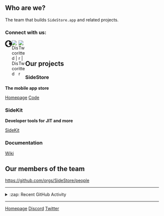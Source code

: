 <!-- 
Docs: How to use GitHub README and actions to auto-generate embedded content.
https://github.com/anuraghazra/github-readme-stats
https://www.youtube.com/watch?v=n6d4KHSKqGk
https://github.com/rahuldkjain/github-profile-readme-generator
 -->

## Who are we?

The team that builds `SideStore.app` and related projects.

### Connect with us:

<!--
[![Website](https://img.shields.io/website?label=sidestore.io&style=for-the-badge&url=https://sidestore.io)](https://sidestore.io)
[![Twitter Follow](https://img.shields.io/twitter/follow/sidestore_io?color=1DA1F2&logo=twitter&style=for-the-badge)](https://twitter.com/intent/follow?original_referer=https%3A%2F%2Fgithub.com%2Fsidestore&screen_name=sidestore)
[![GitHub Followers](https://img.shields.io/github/followers/sidestore?style=for-the-badge)]()
[![GitHub Sponsors](https://img.shields.io/github/sponsors/sidestore?style=for-the-badge
)]() 
-->

[<img align="left" alt="sidestore.io" width="22px" src="https://raw.githubusercontent.com/iconic/open-iconic/master/svg/globe.svg" />][website]
[<img align="left" alt="Discord | Discord" width="22px" src="https://cdn.jsdelivr.net/npm/simple-icons@v3/icons/discord.svg" />][discord]
[<img align="left" alt="Twitter | Twitter" width="22px" src="https://cdn.jsdelivr.net/npm/simple-icons@v3/icons/twitter.svg" />][twitter]

<br />
<br />

## Our projects

### SideStore

__The mobile app store__

[Homepage][website]
[Code][git.sidestore]

### SideKit

__Developer tools for JIT and more__

[SideKit][git.sidekit]

### Documentation

[Wiki][wiki]

## Our members of the team

https://github.com/orgs/SideStore/people

---

<details>
  <summary>:zap: Recent GitHub Activity</summary>

<!--START_SECTION:activity-->
1. 🗣 Commented on [#599](https://github.com/SideStore/SideStore/issues/599) in [SideStore/SideStore](https://github.com/SideStore/SideStore)
2. 🗣 Commented on [#115](https://github.com/SideStore/SideStore-Docs/issues/115) in [SideStore/SideStore-Docs](https://github.com/SideStore/SideStore-Docs)
3. 🗣 Commented on [#68](https://github.com/SideStore/sidestore.github.io/issues/68) in [SideStore/sidestore.github.io](https://github.com/SideStore/sidestore.github.io)
4. 💪 Opened PR [#68](https://github.com/SideStore/sidestore.github.io/pull/68) in [SideStore/sidestore.github.io](https://github.com/SideStore/sidestore.github.io)
5. 🗣 Commented on [#100](https://github.com/SideStore/SideStore-Docs/issues/100) in [SideStore/SideStore-Docs](https://github.com/SideStore/SideStore-Docs)
6. 💪 Opened PR [#116](https://github.com/SideStore/SideStore-Docs/pull/116) in [SideStore/SideStore-Docs](https://github.com/SideStore/SideStore-Docs)
7. 🗣 Commented on [#968](https://github.com/SideStore/SideStore/issues/968) in [SideStore/SideStore](https://github.com/SideStore/SideStore)
8. 🗣 Commented on [#115](https://github.com/SideStore/SideStore-Docs/issues/115) in [SideStore/SideStore-Docs](https://github.com/SideStore/SideStore-Docs)
9. 🗣 Commented on [#115](https://github.com/SideStore/SideStore-Docs/issues/115) in [SideStore/SideStore-Docs](https://github.com/SideStore/SideStore-Docs)
10. 🎉 Merged PR [#102](https://github.com/SideStore/SideStore-Docs/pull/102) in [SideStore/SideStore-Docs](https://github.com/SideStore/SideStore-Docs)
11. 🎉 Merged PR [#99](https://github.com/SideStore/SideStore-Docs/pull/99) in [SideStore/SideStore-Docs](https://github.com/SideStore/SideStore-Docs)
12. 🎉 Merged PR [#91](https://github.com/SideStore/SideStore-Docs/pull/91) in [SideStore/SideStore-Docs](https://github.com/SideStore/SideStore-Docs)
13. 💪 Opened PR [#115](https://github.com/SideStore/SideStore-Docs/pull/115) in [SideStore/SideStore-Docs](https://github.com/SideStore/SideStore-Docs)
14. 🎉 Merged PR [#114](https://github.com/SideStore/SideStore-Docs/pull/114) in [SideStore/SideStore-Docs](https://github.com/SideStore/SideStore-Docs)
15. 🎉 Merged PR [#82](https://github.com/SideStore/SideStore-Docs/pull/82) in [SideStore/SideStore-Docs](https://github.com/SideStore/SideStore-Docs)
16. 🗣 Commented on [#980](https://github.com/SideStore/SideStore/issues/980) in [SideStore/SideStore](https://github.com/SideStore/SideStore)
17. 🗣 Commented on [#102](https://github.com/SideStore/SideStore-Docs/issues/102) in [SideStore/SideStore-Docs](https://github.com/SideStore/SideStore-Docs)
18. ❌ Closed PR [#96](https://github.com/SideStore/SideStore-Docs/pull/96) in [SideStore/SideStore-Docs](https://github.com/SideStore/SideStore-Docs)
19. 💪 Opened PR [#114](https://github.com/SideStore/SideStore-Docs/pull/114) in [SideStore/SideStore-Docs](https://github.com/SideStore/SideStore-Docs)
20. ❌ Closed PR [#98](https://github.com/SideStore/SideStore-Docs/pull/98) in [SideStore/SideStore-Docs](https://github.com/SideStore/SideStore-Docs)
<!--END_SECTION:activity-->

</details>

---

[Homepage][patreon] [Discord][discord] [Twitter][twitter]

<!--
- [Patreon][patreon]
- [OpenCollective][opencollective]
- [YouTube][youtube]
-->

[website]: https://sidestore.io
[wiki]: https://wiki.sidestore.io
[twitter]: https://twitter.com/sidestore_io
[discord]: https://discord.gg/sidestore-949183273383395328
[youtube]: https://youtube.com/TODO
[patreon]: https://www.patreon.com/SideStore
[opencollective]: https://opencollective.com/TODO
[git.sidestore]: https://github.com/SideStore/SideStore/
[git.sidekit]: https://github.com/SideStore/SideKit


